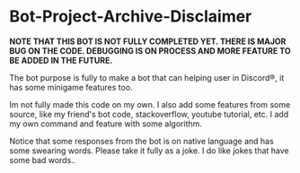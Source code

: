 # Bot-Project-Archive-Disclaimer

**NOTE THAT THIS BOT IS NOT FULLY COMPLETED YET. THERE IS MAJOR BUG ON THE CODE. DEBUGGING IS ON PROCESS AND MORE FEATURE TO BE ADDED IN THE FUTURE.**

The bot purpose is fully to make a bot that can helping user in Discord®, it has some minigame features too.

Im not fully made this code on my own. I also add some features from some source, like my friend's bot code, stackoverflow, youtube tutorial, etc. I add my own command and feature with some algorithm.

Notice that some responses from the bot is on native language and has some swearing words. Please take it fully as a joke. I do like jokes that have some bad words..
